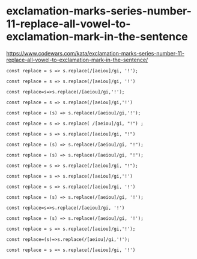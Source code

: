 # exclamation-marks-series-number-11-replace-all-vowel-to-exclamation-mark-in-the-sentence
https://www.codewars.com/kata/exclamation-marks-series-number-11-replace-all-vowel-to-exclamation-mark-in-the-sentence/


```
const replace = s => s.replace(/[aeiou]/gi, '!');
```

```
const replace = s => s.replace(/[aeiou]/gi, '!')
```

```
const replace=s=>s.replace(/[aeiou]/gi,'!');
```

```
const replace = s => s.replace(/[aeiou]/gi,'!')
```

```
const replace = (s) => s.replace(/[aeiou]/gi,'!');
```

```
const replace = s => s.replace( /[aeiou]/gi, "!") ;
```

```
const replace = s => s.replace(/[aeiou]/gi, "!")
```

```
const replace = (s) => s.replace(/[aeiou]/gi, "!");
```

```
const replace = (s) => s.replace(/[aeiou]/gi, "!");
```

```
const replace = s => s.replace(/[aeiou]/gi, "!");
```

```
const replace = s => s.replace(/[aeiou]/gi,'!')
```

```
const replace = s => s.replace(/[aeiou]/gi, '!')
```

```
const replace = (s) => s.replace(/[aeiou]/gi, '!');
```

```
const replace=s=>s.replace(/[aeiou]/gi, '!')
```

```
const replace = (s) => s.replace(/[aeiou]/gi, '!');
```

```
const replace = s => s.replace(/[aeiou]/gi,'!');
```

```
const replace=(s)=>s.replace(/[aeiou]/gi,'!');

```

```
const replace = s => s.replace(/[aeiou]/gi, '!')
```
